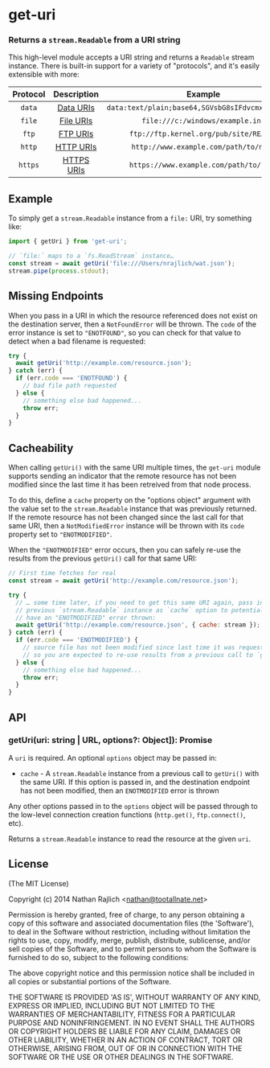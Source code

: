 get-uri
=======
### Returns a `stream.Readable` from a URI string

This high-level module accepts a URI string and returns a `Readable` stream
instance. There is built-in support for a variety of "protocols", and it's
easily extensible with more:

| Protocol  | Description                     | Example
|:---------:|:-------------------------------:|:---------------------------------:
| `data`    | [Data URIs][data]               | `data:text/plain;base64,SGVsbG8sIFdvcmxkIQ%3D%3D`
| `file`    | [File URIs][file]               | `file:///c:/windows/example.ini`
| `ftp`     | [FTP URIs][ftp]                 | `ftp://ftp.kernel.org/pub/site/README`
| `http`    | [HTTP URIs][http]               | `http://www.example.com/path/to/name`
| `https`   | [HTTPS URIs][https]             | `https://www.example.com/path/to/name`

Example
-------

To simply get a `stream.Readable` instance from a `file:` URI, try something like:

```ts
import { getUri } from 'get-uri';

// `file:` maps to a `fs.ReadStream` instance…
const stream = await getUri('file:///Users/nrajlich/wat.json');
stream.pipe(process.stdout);
```


Missing Endpoints
-----------------

When you pass in a URI in which the resource referenced does not exist on the
destination server, then a `NotFoundError` will be thrown. The `code` of the
error instance is set to `"ENOTFOUND"`, so you can check for that value
to detect when a bad filename is requested:

```ts
try {
  await getUri('http://example.com/resource.json');
} catch (err) {
  if (err.code === 'ENOTFOUND') {
    // bad file path requested
  } else {
    // something else bad happened...
    throw err;
  }
}
```


Cacheability
------------

When calling `getUri()` with the same URI multiple times, the `get-uri` module
supports sending an indicator that the remote resource has not been modified
since the last time it has been retreived from that node process.

To do this, define a `cache` property on the "options object" argument
with the value set to the `stream.Readable` instance that was previously
returned. If the remote resource has not been changed since the last call for
that same URI, then a `NotModifiedError` instance will be thrown with its
`code` property set to `"ENOTMODIFIED"`.

When the `"ENOTMODIFIED"` error occurs, then you can safely re-use the
results from the previous `getUri()` call for that same URI:

``` js
// First time fetches for real
const stream = await getUri('http://example.com/resource.json');

try {
  // … some time later, if you need to get this same URI again, pass in the
  // previous `stream.Readable` instance as `cache` option to potentially
  // have an "ENOTMODIFIED" error thrown:
  await getUri('http://example.com/resource.json', { cache: stream });
} catch (err) {
  if (err.code === 'ENOTMODIFIED') {
    // source file has not been modified since last time it was requested,
    // so you are expected to re-use results from a previous call to `getUri()`
  } else {
    // something else bad happened...
    throw err;
  }
}
```


API
---

### getUri(uri: string | URL, options?: Object]): Promise<Readable>

A `uri` is required. An optional `options` object may be passed in:

 - `cache` - A `stream.Readable` instance from a previous call to `getUri()` with the same URI. If this option is passed in, and the destination endpoint has not been modified, then an `ENOTMODIFIED` error is thrown

Any other options passed in to the `options` object will be passed through
to the low-level connection creation functions (`http.get()`, `ftp.connect()`,
etc).

Returns a `stream.Readable` instance to read the resource at the given `uri`.

License
-------

(The MIT License)

Copyright (c) 2014 Nathan Rajlich &lt;nathan@tootallnate.net&gt;

Permission is hereby granted, free of charge, to any person obtaining
a copy of this software and associated documentation files (the
'Software'), to deal in the Software without restriction, including
without limitation the rights to use, copy, modify, merge, publish,
distribute, sublicense, and/or sell copies of the Software, and to
permit persons to whom the Software is furnished to do so, subject to
the following conditions:

The above copyright notice and this permission notice shall be
included in all copies or substantial portions of the Software.

THE SOFTWARE IS PROVIDED 'AS IS', WITHOUT WARRANTY OF ANY KIND,
EXPRESS OR IMPLIED, INCLUDING BUT NOT LIMITED TO THE WARRANTIES OF
MERCHANTABILITY, FITNESS FOR A PARTICULAR PURPOSE AND NONINFRINGEMENT.
IN NO EVENT SHALL THE AUTHORS OR COPYRIGHT HOLDERS BE LIABLE FOR ANY
CLAIM, DAMAGES OR OTHER LIABILITY, WHETHER IN AN ACTION OF CONTRACT,
TORT OR OTHERWISE, ARISING FROM, OUT OF OR IN CONNECTION WITH THE
SOFTWARE OR THE USE OR OTHER DEALINGS IN THE SOFTWARE.

[data]: http://tools.ietf.org/html/rfc2397
[file]: http://tools.ietf.org/html/draft-hoffman-file-uri-03
[ftp]: http://www.w3.org/Protocols/rfc959/
[http]: http://www.w3.org/Protocols/rfc2616/rfc2616.html
[https]: http://wikipedia.org/wiki/HTTP_Secure
